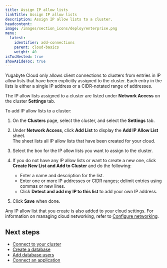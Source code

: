 ```yaml
---
title: Assign IP allow lists
linkTitle: Assign IP allow lists
description: Assign IP allow lists to a cluster.
headcontent:
image: /images/section_icons/deploy/enterprise.png
menu:
  latest:
    identifier: add-connections
    parent: cloud-basics
    weight: 40
isTocNested: true
showAsideToc: true
---
```


Yugabyte Cloud only allows client connections to clusters from entries in IP allow lists that have been explicitly assigned to the cluster. Each entry in the lists is either a single IP address or a CIDR-notated range of addresses.

The IP allow lists assigned to a cluster are listed under **Network Access** on the cluster **Settings** tab.

To add IP allow lists to a cluster:

1. On the **Clusters** page, select the cluster, and select the **Settings** tab.
1. Under **Network Access**, click **Add List** to display the **Add IP Allow List** sheet.
    \
    The sheet lists all IP allow lists that have been created for your cloud.

1. Select the box for the IP allow lists you want to assign to the cluster.
1. If you do not have any IP allow lists or want to create a new one, click **Create New List and Add to Cluster** and do the following:
    - Enter a name and description for the list.
    - Enter one or more IP addresses or CIDR ranges; delimit entries using commas or new lines.
    - Click **Detect and add my IP to this list** to add your own IP address.
1. Click **Save** when done.

Any IP allow list that you create is also added to your cloud settings. For information on managing cloud networking, refer to [Configure networking](../../cloud-network/).

## Next steps

- [Connect to your cluster](../connect-to-clusters)
- [Create a database](../create-databases)
- [Add database users](../add-users/)
- [Connect an application](../connect-application)
